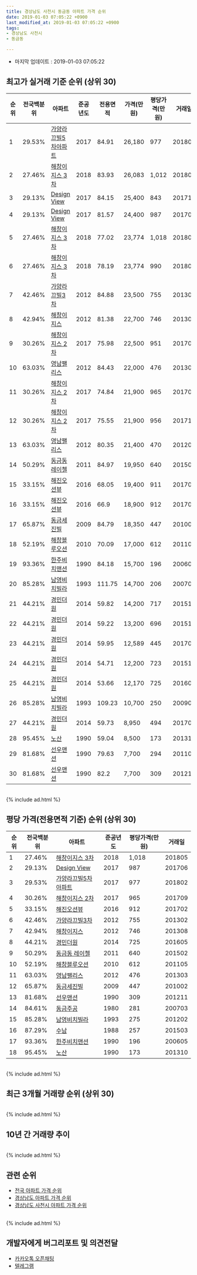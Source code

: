 ```yaml
---
title: 경상남도 사천시 동금동 아파트 가격 순위
date: 2019-01-03 07:05:22 +0900
last_modified_at: 2019-01-03 07:05:22 +0900
tags:
- 경상남도 사천시
- 동금동

---
```


* 마지막 업데이트 : 2019-01-03 07:05:22

## 최고가 실거래 기준 순위 (상위 30)


|순위|전국백분위|아파트|준공년도|전용면적|가격(만원)|평당가격(만원)|거래일|
|---|---|---|---|---|---|---|---|
|1|29.53%|[가양라끄빌5차아파트](https://search.naver.com/search.naver?query=%EA%B2%BD%EC%83%81%EB%82%A8%EB%8F%84+%EC%82%AC%EC%B2%9C%EC%8B%9C+%EB%8F%99%EA%B8%88%EB%8F%99+%EA%B0%80%EC%96%91%EB%9D%BC%EB%81%84%EB%B9%8C5%EC%B0%A8%EC%95%84%ED%8C%8C%ED%8A%B8)|2017|84.91|26,180|977|201802|
|2|27.46%|[해창이지스 3차](https://search.naver.com/search.naver?query=%EA%B2%BD%EC%83%81%EB%82%A8%EB%8F%84+%EC%82%AC%EC%B2%9C%EC%8B%9C+%EB%8F%99%EA%B8%88%EB%8F%99+%ED%95%B4%EC%B0%BD%EC%9D%B4%EC%A7%80%EC%8A%A4+3%EC%B0%A8)|2018|83.93|26,083|1,012|201805|
|3|29.13%|[Design View](https://search.naver.com/search.naver?query=%EA%B2%BD%EC%83%81%EB%82%A8%EB%8F%84+%EC%82%AC%EC%B2%9C%EC%8B%9C+%EB%8F%99%EA%B8%88%EB%8F%99+Design+View)|2017|84.15|25,400|843|201710|
|4|29.13%|[Design View](https://search.naver.com/search.naver?query=%EA%B2%BD%EC%83%81%EB%82%A8%EB%8F%84+%EC%82%AC%EC%B2%9C%EC%8B%9C+%EB%8F%99%EA%B8%88%EB%8F%99+Design+View)|2017|81.57|24,400|987|201706|
|5|27.46%|[해창이지스 3차](https://search.naver.com/search.naver?query=%EA%B2%BD%EC%83%81%EB%82%A8%EB%8F%84+%EC%82%AC%EC%B2%9C%EC%8B%9C+%EB%8F%99%EA%B8%88%EB%8F%99+%ED%95%B4%EC%B0%BD%EC%9D%B4%EC%A7%80%EC%8A%A4+3%EC%B0%A8)|2018|77.02|23,774|1,018|201805|
|6|27.46%|[해창이지스 3차](https://search.naver.com/search.naver?query=%EA%B2%BD%EC%83%81%EB%82%A8%EB%8F%84+%EC%82%AC%EC%B2%9C%EC%8B%9C+%EB%8F%99%EA%B8%88%EB%8F%99+%ED%95%B4%EC%B0%BD%EC%9D%B4%EC%A7%80%EC%8A%A4+3%EC%B0%A8)|2018|78.19|23,774|990|201805|
|7|42.46%|[가양라끄빌3차](https://search.naver.com/search.naver?query=%EA%B2%BD%EC%83%81%EB%82%A8%EB%8F%84+%EC%82%AC%EC%B2%9C%EC%8B%9C+%EB%8F%99%EA%B8%88%EB%8F%99+%EA%B0%80%EC%96%91%EB%9D%BC%EB%81%84%EB%B9%8C3%EC%B0%A8)|2012|84.88|23,500|755|201302|
|8|42.94%|[해창이지스](https://search.naver.com/search.naver?query=%EA%B2%BD%EC%83%81%EB%82%A8%EB%8F%84+%EC%82%AC%EC%B2%9C%EC%8B%9C+%EB%8F%99%EA%B8%88%EB%8F%99+%ED%95%B4%EC%B0%BD%EC%9D%B4%EC%A7%80%EC%8A%A4)|2012|81.38|22,700|746|201308|
|9|30.26%|[해창이지스 2차](https://search.naver.com/search.naver?query=%EA%B2%BD%EC%83%81%EB%82%A8%EB%8F%84+%EC%82%AC%EC%B2%9C%EC%8B%9C+%EB%8F%99%EA%B8%88%EB%8F%99+%ED%95%B4%EC%B0%BD%EC%9D%B4%EC%A7%80%EC%8A%A4+2%EC%B0%A8)|2017|75.98|22,500|951|201708|
|10|63.03%|[영남팰리스](https://search.naver.com/search.naver?query=%EA%B2%BD%EC%83%81%EB%82%A8%EB%8F%84+%EC%82%AC%EC%B2%9C%EC%8B%9C+%EB%8F%99%EA%B8%88%EB%8F%99+%EC%98%81%EB%82%A8%ED%8C%B0%EB%A6%AC%EC%8A%A4)|2012|84.43|22,000|476|201303|
|11|30.26%|[해창이지스 2차](https://search.naver.com/search.naver?query=%EA%B2%BD%EC%83%81%EB%82%A8%EB%8F%84+%EC%82%AC%EC%B2%9C%EC%8B%9C+%EB%8F%99%EA%B8%88%EB%8F%99+%ED%95%B4%EC%B0%BD%EC%9D%B4%EC%A7%80%EC%8A%A4+2%EC%B0%A8)|2017|74.84|21,900|965|201709|
|12|30.26%|[해창이지스 2차](https://search.naver.com/search.naver?query=%EA%B2%BD%EC%83%81%EB%82%A8%EB%8F%84+%EC%82%AC%EC%B2%9C%EC%8B%9C+%EB%8F%99%EA%B8%88%EB%8F%99+%ED%95%B4%EC%B0%BD%EC%9D%B4%EC%A7%80%EC%8A%A4+2%EC%B0%A8)|2017|75.55|21,900|956|201710|
|13|63.03%|[영남팰리스](https://search.naver.com/search.naver?query=%EA%B2%BD%EC%83%81%EB%82%A8%EB%8F%84+%EC%82%AC%EC%B2%9C%EC%8B%9C+%EB%8F%99%EA%B8%88%EB%8F%99+%EC%98%81%EB%82%A8%ED%8C%B0%EB%A6%AC%EC%8A%A4)|2012|80.35|21,400|470|201207|
|14|50.29%|[동금동 레이첼](https://search.naver.com/search.naver?query=%EA%B2%BD%EC%83%81%EB%82%A8%EB%8F%84+%EC%82%AC%EC%B2%9C%EC%8B%9C+%EB%8F%99%EA%B8%88%EB%8F%99+%EB%8F%99%EA%B8%88%EB%8F%99+%EB%A0%88%EC%9D%B4%EC%B2%BC)|2011|84.97|19,950|640|201502|
|15|33.15%|[해진오션뷰](https://search.naver.com/search.naver?query=%EA%B2%BD%EC%83%81%EB%82%A8%EB%8F%84+%EC%82%AC%EC%B2%9C%EC%8B%9C+%EB%8F%99%EA%B8%88%EB%8F%99+%ED%95%B4%EC%A7%84%EC%98%A4%EC%85%98%EB%B7%B0)|2016|68.05|19,400|911|201705|
|16|33.15%|[해진오션뷰](https://search.naver.com/search.naver?query=%EA%B2%BD%EC%83%81%EB%82%A8%EB%8F%84+%EC%82%AC%EC%B2%9C%EC%8B%9C+%EB%8F%99%EA%B8%88%EB%8F%99+%ED%95%B4%EC%A7%84%EC%98%A4%EC%85%98%EB%B7%B0)|2016|66.9|18,900|912|201702|
|17|65.87%|[동금세진빌](https://search.naver.com/search.naver?query=%EA%B2%BD%EC%83%81%EB%82%A8%EB%8F%84+%EC%82%AC%EC%B2%9C%EC%8B%9C+%EB%8F%99%EA%B8%88%EB%8F%99+%EB%8F%99%EA%B8%88%EC%84%B8%EC%A7%84%EB%B9%8C)|2009|84.79|18,350|447|201002|
|18|52.19%|[해창블루오션](https://search.naver.com/search.naver?query=%EA%B2%BD%EC%83%81%EB%82%A8%EB%8F%84+%EC%82%AC%EC%B2%9C%EC%8B%9C+%EB%8F%99%EA%B8%88%EB%8F%99+%ED%95%B4%EC%B0%BD%EB%B8%94%EB%A3%A8%EC%98%A4%EC%85%98)|2010|70.09|17,000|612|201105|
|19|93.36%|[한주비치맨션](https://search.naver.com/search.naver?query=%EA%B2%BD%EC%83%81%EB%82%A8%EB%8F%84+%EC%82%AC%EC%B2%9C%EC%8B%9C+%EB%8F%99%EA%B8%88%EB%8F%99+%ED%95%9C%EC%A3%BC%EB%B9%84%EC%B9%98%EB%A7%A8%EC%85%98)|1990|84.18|15,700|196|200605|
|20|85.28%|[남영비치빌라](https://search.naver.com/search.naver?query=%EA%B2%BD%EC%83%81%EB%82%A8%EB%8F%84+%EC%82%AC%EC%B2%9C%EC%8B%9C+%EB%8F%99%EA%B8%88%EB%8F%99+%EB%82%A8%EC%98%81%EB%B9%84%EC%B9%98%EB%B9%8C%EB%9D%BC)|1993|111.75|14,700|206|200704|
|21|44.21%|[경민더원](https://search.naver.com/search.naver?query=%EA%B2%BD%EC%83%81%EB%82%A8%EB%8F%84+%EC%82%AC%EC%B2%9C%EC%8B%9C+%EB%8F%99%EA%B8%88%EB%8F%99+%EA%B2%BD%EB%AF%BC%EB%8D%94%EC%9B%90)|2014|59.82|14,200|717|201510|
|22|44.21%|[경민더원](https://search.naver.com/search.naver?query=%EA%B2%BD%EC%83%81%EB%82%A8%EB%8F%84+%EC%82%AC%EC%B2%9C%EC%8B%9C+%EB%8F%99%EA%B8%88%EB%8F%99+%EA%B2%BD%EB%AF%BC%EB%8D%94%EC%9B%90)|2014|59.22|13,200|696|201511|
|23|44.21%|[경민더원](https://search.naver.com/search.naver?query=%EA%B2%BD%EC%83%81%EB%82%A8%EB%8F%84+%EC%82%AC%EC%B2%9C%EC%8B%9C+%EB%8F%99%EA%B8%88%EB%8F%99+%EA%B2%BD%EB%AF%BC%EB%8D%94%EC%9B%90)|2014|59.95|12,589|445|201702|
|24|44.21%|[경민더원](https://search.naver.com/search.naver?query=%EA%B2%BD%EC%83%81%EB%82%A8%EB%8F%84+%EC%82%AC%EC%B2%9C%EC%8B%9C+%EB%8F%99%EA%B8%88%EB%8F%99+%EA%B2%BD%EB%AF%BC%EB%8D%94%EC%9B%90)|2014|54.71|12,200|723|201510|
|25|44.21%|[경민더원](https://search.naver.com/search.naver?query=%EA%B2%BD%EC%83%81%EB%82%A8%EB%8F%84+%EC%82%AC%EC%B2%9C%EC%8B%9C+%EB%8F%99%EA%B8%88%EB%8F%99+%EA%B2%BD%EB%AF%BC%EB%8D%94%EC%9B%90)|2014|53.66|12,170|725|201605|
|26|85.28%|[남영비치빌라](https://search.naver.com/search.naver?query=%EA%B2%BD%EC%83%81%EB%82%A8%EB%8F%84+%EC%82%AC%EC%B2%9C%EC%8B%9C+%EB%8F%99%EA%B8%88%EB%8F%99+%EB%82%A8%EC%98%81%EB%B9%84%EC%B9%98%EB%B9%8C%EB%9D%BC)|1993|109.23|10,700|250|200902|
|27|44.21%|[경민더원](https://search.naver.com/search.naver?query=%EA%B2%BD%EC%83%81%EB%82%A8%EB%8F%84+%EC%82%AC%EC%B2%9C%EC%8B%9C+%EB%8F%99%EA%B8%88%EB%8F%99+%EA%B2%BD%EB%AF%BC%EB%8D%94%EC%9B%90)|2014|59.73|8,950|494|201703|
|28|95.45%|[노산](https://search.naver.com/search.naver?query=%EA%B2%BD%EC%83%81%EB%82%A8%EB%8F%84+%EC%82%AC%EC%B2%9C%EC%8B%9C+%EB%8F%99%EA%B8%88%EB%8F%99+%EB%85%B8%EC%82%B0)|1990|59.04|8,500|173|201310|
|29|81.68%|[선우맨션](https://search.naver.com/search.naver?query=%EA%B2%BD%EC%83%81%EB%82%A8%EB%8F%84+%EC%82%AC%EC%B2%9C%EC%8B%9C+%EB%8F%99%EA%B8%88%EB%8F%99+%EC%84%A0%EC%9A%B0%EB%A7%A8%EC%85%98)|1990|79.63|7,700|294|201104|
|30|81.68%|[선우맨션](https://search.naver.com/search.naver?query=%EA%B2%BD%EC%83%81%EB%82%A8%EB%8F%84+%EC%82%AC%EC%B2%9C%EC%8B%9C+%EB%8F%99%EA%B8%88%EB%8F%99+%EC%84%A0%EC%9A%B0%EB%A7%A8%EC%85%98)|1990|82.2|7,700|309|201211|


<br>
{% include ad.html %}
<br>

## 평당 가격(전용면적 기준) 순위 (상위 30)


|순위|전국백분위|아파트|준공년도|평당가격(만원)|거래일|
|---|---|---|---|---|---|
|1|27.46%|[해창이지스 3차](https://search.naver.com/search.naver?query=%EA%B2%BD%EC%83%81%EB%82%A8%EB%8F%84+%EC%82%AC%EC%B2%9C%EC%8B%9C+%EB%8F%99%EA%B8%88%EB%8F%99+%ED%95%B4%EC%B0%BD%EC%9D%B4%EC%A7%80%EC%8A%A4+3%EC%B0%A8)|2018|1,018|201805|
|2|29.13%|[Design View](https://search.naver.com/search.naver?query=%EA%B2%BD%EC%83%81%EB%82%A8%EB%8F%84+%EC%82%AC%EC%B2%9C%EC%8B%9C+%EB%8F%99%EA%B8%88%EB%8F%99+Design+View)|2017|987|201706|
|3|29.53%|[가양라끄빌5차아파트](https://search.naver.com/search.naver?query=%EA%B2%BD%EC%83%81%EB%82%A8%EB%8F%84+%EC%82%AC%EC%B2%9C%EC%8B%9C+%EB%8F%99%EA%B8%88%EB%8F%99+%EA%B0%80%EC%96%91%EB%9D%BC%EB%81%84%EB%B9%8C5%EC%B0%A8%EC%95%84%ED%8C%8C%ED%8A%B8)|2017|977|201802|
|4|30.26%|[해창이지스 2차](https://search.naver.com/search.naver?query=%EA%B2%BD%EC%83%81%EB%82%A8%EB%8F%84+%EC%82%AC%EC%B2%9C%EC%8B%9C+%EB%8F%99%EA%B8%88%EB%8F%99+%ED%95%B4%EC%B0%BD%EC%9D%B4%EC%A7%80%EC%8A%A4+2%EC%B0%A8)|2017|965|201709|
|5|33.15%|[해진오션뷰](https://search.naver.com/search.naver?query=%EA%B2%BD%EC%83%81%EB%82%A8%EB%8F%84+%EC%82%AC%EC%B2%9C%EC%8B%9C+%EB%8F%99%EA%B8%88%EB%8F%99+%ED%95%B4%EC%A7%84%EC%98%A4%EC%85%98%EB%B7%B0)|2016|912|201702|
|6|42.46%|[가양라끄빌3차](https://search.naver.com/search.naver?query=%EA%B2%BD%EC%83%81%EB%82%A8%EB%8F%84+%EC%82%AC%EC%B2%9C%EC%8B%9C+%EB%8F%99%EA%B8%88%EB%8F%99+%EA%B0%80%EC%96%91%EB%9D%BC%EB%81%84%EB%B9%8C3%EC%B0%A8)|2012|755|201302|
|7|42.94%|[해창이지스](https://search.naver.com/search.naver?query=%EA%B2%BD%EC%83%81%EB%82%A8%EB%8F%84+%EC%82%AC%EC%B2%9C%EC%8B%9C+%EB%8F%99%EA%B8%88%EB%8F%99+%ED%95%B4%EC%B0%BD%EC%9D%B4%EC%A7%80%EC%8A%A4)|2012|746|201308|
|8|44.21%|[경민더원](https://search.naver.com/search.naver?query=%EA%B2%BD%EC%83%81%EB%82%A8%EB%8F%84+%EC%82%AC%EC%B2%9C%EC%8B%9C+%EB%8F%99%EA%B8%88%EB%8F%99+%EA%B2%BD%EB%AF%BC%EB%8D%94%EC%9B%90)|2014|725|201605|
|9|50.29%|[동금동 레이첼](https://search.naver.com/search.naver?query=%EA%B2%BD%EC%83%81%EB%82%A8%EB%8F%84+%EC%82%AC%EC%B2%9C%EC%8B%9C+%EB%8F%99%EA%B8%88%EB%8F%99+%EB%8F%99%EA%B8%88%EB%8F%99+%EB%A0%88%EC%9D%B4%EC%B2%BC)|2011|640|201502|
|10|52.19%|[해창블루오션](https://search.naver.com/search.naver?query=%EA%B2%BD%EC%83%81%EB%82%A8%EB%8F%84+%EC%82%AC%EC%B2%9C%EC%8B%9C+%EB%8F%99%EA%B8%88%EB%8F%99+%ED%95%B4%EC%B0%BD%EB%B8%94%EB%A3%A8%EC%98%A4%EC%85%98)|2010|612|201105|
|11|63.03%|[영남팰리스](https://search.naver.com/search.naver?query=%EA%B2%BD%EC%83%81%EB%82%A8%EB%8F%84+%EC%82%AC%EC%B2%9C%EC%8B%9C+%EB%8F%99%EA%B8%88%EB%8F%99+%EC%98%81%EB%82%A8%ED%8C%B0%EB%A6%AC%EC%8A%A4)|2012|476|201303|
|12|65.87%|[동금세진빌](https://search.naver.com/search.naver?query=%EA%B2%BD%EC%83%81%EB%82%A8%EB%8F%84+%EC%82%AC%EC%B2%9C%EC%8B%9C+%EB%8F%99%EA%B8%88%EB%8F%99+%EB%8F%99%EA%B8%88%EC%84%B8%EC%A7%84%EB%B9%8C)|2009|447|201002|
|13|81.68%|[선우맨션](https://search.naver.com/search.naver?query=%EA%B2%BD%EC%83%81%EB%82%A8%EB%8F%84+%EC%82%AC%EC%B2%9C%EC%8B%9C+%EB%8F%99%EA%B8%88%EB%8F%99+%EC%84%A0%EC%9A%B0%EB%A7%A8%EC%85%98)|1990|309|201211|
|14|84.61%|[동금주공](https://search.naver.com/search.naver?query=%EA%B2%BD%EC%83%81%EB%82%A8%EB%8F%84+%EC%82%AC%EC%B2%9C%EC%8B%9C+%EB%8F%99%EA%B8%88%EB%8F%99+%EB%8F%99%EA%B8%88%EC%A3%BC%EA%B3%B5)|1980|281|200703|
|15|85.28%|[남영비치빌라](https://search.naver.com/search.naver?query=%EA%B2%BD%EC%83%81%EB%82%A8%EB%8F%84+%EC%82%AC%EC%B2%9C%EC%8B%9C+%EB%8F%99%EA%B8%88%EB%8F%99+%EB%82%A8%EC%98%81%EB%B9%84%EC%B9%98%EB%B9%8C%EB%9D%BC)|1993|275|201202|
|16|87.29%|[수남](https://search.naver.com/search.naver?query=%EA%B2%BD%EC%83%81%EB%82%A8%EB%8F%84+%EC%82%AC%EC%B2%9C%EC%8B%9C+%EB%8F%99%EA%B8%88%EB%8F%99+%EC%88%98%EB%82%A8)|1988|257|201503|
|17|93.36%|[한주비치맨션](https://search.naver.com/search.naver?query=%EA%B2%BD%EC%83%81%EB%82%A8%EB%8F%84+%EC%82%AC%EC%B2%9C%EC%8B%9C+%EB%8F%99%EA%B8%88%EB%8F%99+%ED%95%9C%EC%A3%BC%EB%B9%84%EC%B9%98%EB%A7%A8%EC%85%98)|1990|196|200605|
|18|95.45%|[노산](https://search.naver.com/search.naver?query=%EA%B2%BD%EC%83%81%EB%82%A8%EB%8F%84+%EC%82%AC%EC%B2%9C%EC%8B%9C+%EB%8F%99%EA%B8%88%EB%8F%99+%EB%85%B8%EC%82%B0)|1990|173|201310|


<br>
{% include ad.html %}
<br>

## 최근 3개월 거래량 순위 (상위 30)


<div style="width:100%;">
    <canvas id="deal_count_ranking" height="250"></canvas>
</div>


<script>
new Chart(document.getElementById("deal_count_ranking"), {
    type: 'horizontalBar',
    data: {
        labels: ['가양라끄빌5차아파트', '해창이지스 3차'],
        datasets: [{
            label: '실거래 수',
            data: [3, 1],
            borderColor: "rgba(255, 0, 128, 1)",
            backgroundColor: "rgba(255, 0, 128, 0.5)",
            fill: false,
        }]
    },
    options: {
        responsive: true,
        title: {
            display: true,
            text: '최근 3개월 거래량 순위'
        },
        tooltips: {
            mode: 'index',
            intersect: false,
            callbacks: {
                title: function(tooltipItems, data) {
                    return "실거래 수:";
                },
                label: function(tooltipItem, data) {
                    return data.labels[tooltipItem.index] + ": " + tooltipItem.xLabel;
                }
            }
        },
        hover: {
            mode: 'nearest',
            intersect: true
        },
        scales: {
            xAxes: [{
                display: true,
                scaleLabel: {
                    display: true,
                    labelString: '실거래 수'
                },
                ticks: {
                    suggestedMin: 0,
                }
            }],
            yAxes: [{
                display: true,
                ticks: {
                    autoSkip: false,
                    callback: function(value, index, values) {
                        if (value.length > 15)
                            return value.substr(0, 13) + "...";
                        else
                            return value;
                    }
                },
                scaleLabel: {
                    display: false,
                }
            }]
        }
    }
});

</script>


<br>
{% include ad.html %}
<br>

## 10년 간 거래량 추이


<div style="width:100%;">
    <canvas id="deal_progress" height="250"></canvas>
</div>

<script>
new Chart(document.getElementById("deal_progress"), {
    type: 'line',
    data: {
        labels: ['200901','200902','200903','200904','200905','200906','200907','200908','200909','200910','200911','200912','201001','201002','201003','201004','201005','201006','201007','201008','201009','201010','201011','201012','201101','201102','201103','201104','201105','201106','201107','201108','201109','201110','201111','201112','201201','201202','201203','201204','201205','201206','201207','201208','201209','201210','201211','201212','201301','201302','201303','201304','201305','201306','201307','201308','201309','201310','201311','201312','201401','201402','201403','201404','201405','201406','201407','201408','201409','201410','201411','201412','201501','201502','201503','201504','201505','201506','201507','201508','201509','201510','201511','201512','201601','201602','201603','201604','201605','201606','201607','201608','201609','201610','201611','201612','201701','201702','201703','201704','201705','201706','201707','201708','201709','201710','201711','201712','201801','201802','201803','201804','201805','201806','201807','201808','201809','201810','201811','201812','201901'],
        datasets: [{
            label: '실거래 수',
            pointRadius: 1,
            data: [0, 2, 3, 1, 1, 2, 2, 2, 8, 7, 4, 5, 5, 6, 4, 4, 3, 2, 4, 2, 4, 1, 6, 2, 3, 2, 4, 8, 9, 5, 1, 1, 5, 4, 3, 5, 1, 4, 1, 0, 2, 5, 10, 6, 6, 11, 8, 9, 7, 4, 3, 10, 6, 10, 1, 5, 2, 4, 1, 4, 1, 6, 8, 3, 1, 5, 2, 5, 6, 7, 3, 8, 9, 8, 17, 16, 20, 18, 16, 16, 8, 20, 21, 6, 7, 7, 11, 9, 23, 22, 11, 19, 8, 6, 6, 7, 7, 19, 34, 24, 13, 6, 4, 10, 3, 6, 1, 13, 14, 12, 4, 6, 10, 7, 6, 4, 4, 6, 3, 1, 0],
            borderColor: "rgba(255, 201, 14, 1)",
            backgroundColor: "rgba(255, 201, 14, 0.5)",
            fill: true,
        }]
    },
    options: {
        responsive: true,
        title: {
            display: true,
            text: '10년간 거래량 추이'
        },
        tooltips: {
            mode: 'index',
            intersect: false,
        },
        hover: {
            mode: 'nearest',
            intersect: true
        },
        scales: {
            xAxes: [{
                display: true,
                scaleLabel: {
                    display: true,
                    labelString: '년/월'
                }
            }],
            yAxes: [{
                display: true,
                ticks: {
                    suggestedMin: 0,
                },
                scaleLabel: {
                    display: true,
                    labelString: '실거래 수'
                }
            }]
        }
    }
});

</script>


<br>
{% include ad.html %}
<br>

## 관련 순위

- [전국 아파트 가격 순위](https://inasie.github.io/apt-ranking/전국)
- [경상남도 아파트 가격 순위](https://inasie.github.io/apt-ranking/경상남도)
- [경상남도 사천시 아파트 가격 순위](https://inasie.github.io/apt-ranking/경상남도-사천시)


<br>
{% include ad.html %}
<br>

## 개발자에게 버그리포트 및 의견전달

- [카카오톡 오픈채팅](https://open.kakao.com/o/gLJUAP4)
- [텔레그램](https://t.me/inasie)

